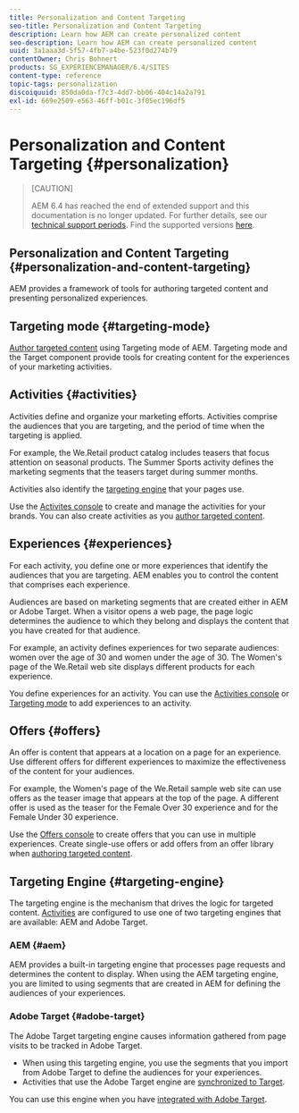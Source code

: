 ```yaml
---
title: Personalization and Content Targeting
seo-title: Personalization and Content Targeting
description: Learn how AEM can create personalized content
seo-description: Learn how AEM can create personalized content
uuid: 3a1aaa3d-5f57-4fb7-a4be-523f0d274b79
contentOwner: Chris Bohnert
products: SG_EXPERIENCEMANAGER/6.4/SITES
content-type: reference
topic-tags: personalization
discoiquuid: 850da0da-f7c3-4dd7-bb06-404c14a2a791
exl-id: 669e2509-e563-46ff-b01c-3f05ec196df5
---
```

# Personalization and Content Targeting {#personalization}

>[CAUTION]
>
>AEM 6.4 has reached the end of extended support and this documentation is no longer updated. For further details, see our [technical support periods](https://helpx.adobe.com/support/programs/eol-matrix.html). Find the supported versions [here](https://experienceleague.adobe.com/docs/).

## Personalization and Content Targeting {#personalization-and-content-targeting}

AEM provides a framework of tools for authoring targeted content and presenting personalized experiences.

## Targeting mode {#targeting-mode}

[Author targeted content](/help/sites-authoring/content-targeting-touch.md) using Targeting mode of AEM. Targeting mode and the Target component provide tools for creating content for the experiences of your marketing activities.

## Activities {#activities}

Activities define and organize your marketing efforts. Activities comprise the audiences that you are targeting, and the period of time when the targeting is applied.

For example, the We.Retail product catalog includes teasers that focus attention on seasonal products. The Summer Sports activity defines the marketing segments that the teasers target during summer months.

Activities also identify the [targeting engine](/help/sites-authoring/personalization.md#targeting-engine) that your pages use.

Use the [Activites console](/help/sites-authoring/activitylib.md) to create and manage the activities for your brands. You can also create activities as you [author targeted content](/help/sites-authoring/content-targeting-touch.md).

## Experiences {#experiences}

For each activity, you define one or more experiences that identify the audiences that you are targeting. AEM enables you to control the content that comprises each experience.

Audiences are based on marketing segments that are created either in AEM or Adobe Target. When a visitor opens a web page, the page logic determines the audience to which they belong and displays the content that you have created for that audience.

For example, an activity defines experiences for two separate audiences: women over the age of 30 and women under the age of 30. The Women's page of the We.Retail web site displays different products for each experience.

You define experiences for an activity. You can use the [Activities console](/help/sites-authoring/activitylib.md#adding-editing-an-activity-using-the-activities-console) or [Targeting mode](/help/sites-authoring/content-targeting-touch.md#adding-and-removing-experiences-using-targeting-mode) to add experiences to an activity.

## Offers {#offers}

An offer is content that appears at a location on a page for an experience. Use different offers for different experiences to maximize the effectiveness of the content for your audiences.

For example, the Women's page of the We.Retail sample web site can use offers as the teaser image that appears at the top of the page. A different offer is used as the teaser for the Female Over 30 experience and for the Female Under 30 experience.

Use the [Offers console](/help/sites-authoring/offerlib.md) to create offers that you can use in multiple experiences. Create single-use offers or add offers from an offer library when [authoring targeted content](/help/sites-authoring/content-targeting-touch.md).

## Targeting Engine {#targeting-engine}

The targeting engine is the mechanism that drives the logic for targeted content. [Activities](/help/sites-authoring/activitylib.md) are configured to use one of two targeting engines that are available: AEM and Adobe Target.

### AEM {#aem}

AEM provides a built-in targeting engine that processes page requests and determines the content to display. When using the AEM targeting engine, you are limited to using segments that are created in AEM for defining the audiences of your experiences.

### Adobe Target {#adobe-target}

The Adobe Target targeting engine causes information gathered from page visits to be tracked in Adobe Target.

* When using this targeting engine, you use the segments that you import from Adobe Target to define the audiences for your experiences.
* Activities that use the Adobe Target engine are [synchronized to Target](/help/sites-authoring/activitylib.md#synchronizing-activities-with-adobe-target).

You can use this engine when you have [integrated with Adobe Target](/help/sites-administering/opt-in.md).
